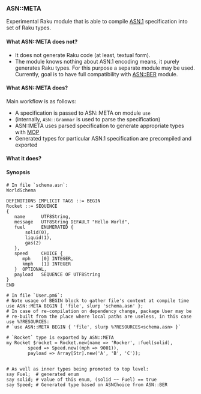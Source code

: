 ### ASN::META

Experimental Raku module that is able to compile [ASN.1](https://en.wikipedia.org/wiki/Abstract_Syntax_Notation_One) specification into set of Raku types.

#### What ASN::META does not?

* It does not generate Raku code (at least, textual form).
* The module knows nothing about ASN.1 encoding means, it purely generates Raku types.
  For this purpose a separate module may be used. Currently, goal is to have full compatibility
  with [ASN::BER](https://github.com/Altai-man/ASN-BER) module.

#### What ASN::META does?

Main workflow is as follows:

* A specification is passed to ASN::META on module `use`
* (internally, `ASN::Grammar` is used to parse the specification)
* ASN::META uses parsed specification to generate appropriate types with [MOP](https://docs.perl6.org/language/mop)
* Generated types for particular ASN.1 specification are precompiled and exported

#### What it does?

#### Synopsis

```perl6
# In file `schema.asn`:
WorldSchema

DEFINITIONS IMPLICIT TAGS ::= BEGIN
Rocket ::= SEQUENCE
{
   name      UTF8String,
   message   UTF8String DEFAULT "Hello World",
   fuel      ENUMERATED {
       solid(0),
       liquid(1),
       gas(2)
   },
   speed     CHOICE {
      mph    [0] INTEGER,
      kmph   [1] INTEGER
   }  OPTIONAL,
   payload   SEQUENCE OF UTF8String
}
END

# In file `User.pm6`:
# Note usage of BEGIN block to gather file's content at compile time
use ASN::META BEGIN [ 'file', slurp 'schema.asn' };
# In case of re-compilation on dependency change, package User may be
# re-built from the place where local paths are useless, in this case use %?RESOURCES:
# `use ASN::META BEGIN { 'file', slurp %?RESOURCES<schema.asn> }`

# `Rocket` type is exported by ASN::META
my Rocket $rocket = Rocket.new(name => 'Rocker', :fuel(solid),
        speed => Speed.new((mph => 9001)),
        payload => Array[Str].new('A', 'B', 'C'));


# As well as inner types being promoted to top level:
say Fuel;  # generated enum
say solid; # value of this enum, (solid ~~ Fuel) == true
say Speed; # Generated type based on ASNChoice from ASN::BER
```
